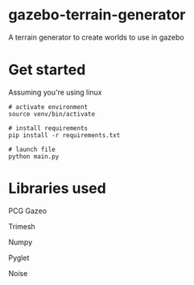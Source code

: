 # gazebo-terrain-generator
A terrain generator to create worlds to use in gazebo

# Get started
Assuming you're using linux
```
# activate environment
source venv/bin/activate

# install requirements
pip install -r requirements.txt

# launch file
python main.py
```

# Libraries used
PCG Gazeo

Trimesh

Numpy

Pyglet

Noise

